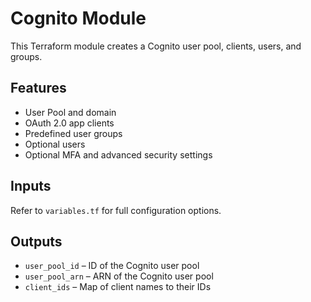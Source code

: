 # Cognito Module

This Terraform module creates a Cognito user pool, clients, users, and groups.

## Features

- User Pool and domain
- OAuth 2.0 app clients
- Predefined user groups
- Optional users
- Optional MFA and advanced security settings

## Inputs

Refer to `variables.tf` for full configuration options.

## Outputs

- `user_pool_id` – ID of the Cognito user pool
- `user_pool_arn` – ARN of the Cognito user pool
- `client_ids` – Map of client names to their IDs
